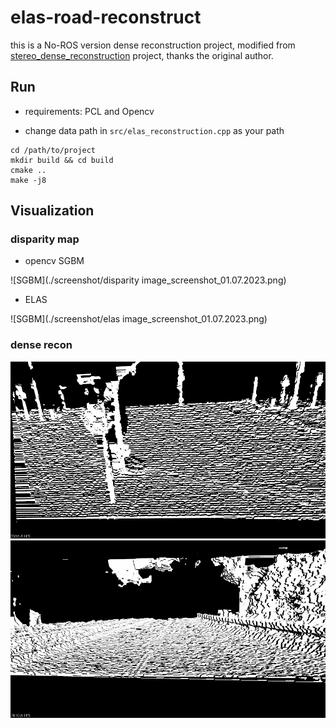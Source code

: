 # elas-road-reconstruct
this is a No-ROS version dense reconstruction project, modified from [stereo_dense_reconstruction](https://github.com/umass-amrl/stereo_dense_reconstruction) project, thanks the original author.

## Run
* requirements: PCL and Opencv

* change data path in `src/elas_reconstruction.cpp` as your path

```shell
cd /path/to/project
mkdir build && cd build
cmake ..
make -j8
```

## Visualization 

### disparity map

* opencv SGBM
  
![SGBM](./screenshot/disparity image_screenshot_01.07.2023.png)

* ELAS
  
![SGBM](./screenshot/elas image_screenshot_01.07.2023.png)


### dense recon

![Kitti dense recon](./screenshot/screenshot-1688196678.png)
![Kitti dense recon2](./screenshot/screenshot-1688224255.png)


